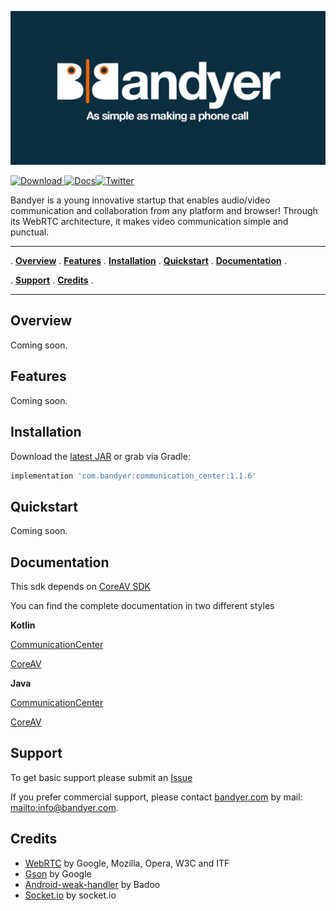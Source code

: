 <p align="center">
<img src="img/bandyer.jpg" alt="Bandyer" title="Bandyer" />
</p>

[ ![Download](https://api.bintray.com/packages/bandyer/Android-CommunicationCenter/Android-CommunicationCenter/images/download.svg) ](https://bintray.com/bandyer/Android-CommunicationCenter/Android-CommunicationCenter/_latestVersion)[![Docs](https://img.shields.io/badge/docs-current-brightgreen.svg)](https://bandyer.github.io/Bandyer-Android-CommunicationCenter/)[![Twitter](https://img.shields.io/twitter/url/http/shields.io.svg?style=social&logo=twitter)](https://twitter.com/intent/follow?screen_name=bandyersrl)


Bandyer is a young innovative startup that enables audio/video communication and collaboration from any platform and browser! Through its WebRTC architecture, it makes video communication simple and punctual. 


---

. **[Overview](#overview)** .
**[Features](#features)** .
**[Installation](#installation)** .
**[Quickstart](#quickstart)** .
**[Documentation](#documentation)** .

. **[Support](#support)** .
**[Credits](#credits)** .

---

## Overview

Coming soon.

## Features
Coming soon.

## Installation

Download the [latest JAR](https://bintray.com/bandyer/Android-CommunicationCenter/Android-CommunicationCenter) or grab via Gradle:

```groovy
implementation 'com.bandyer:communication_center:1.1.6'
```

## Quickstart

Coming soon.

## Documentation

This sdk depends on [CoreAV SDK](https://github.com/Bandyer/Android-CoreAV)

You can find the complete documentation in two different styles

**Kotlin**

[CommunicationCenter](https://bandyer.github.io/Bandyer-Android-CommunicationCenter/kDoc/)

[CoreAV](https://bandyer.github.io/Android-CoreAV/kDoc/)

**Java**

[CommunicationCenter](https://bandyer.github.io/Bandyer-Android-CommunicationCenter/jDoc/)

[CoreAV](https://bandyer.github.io/Android-CallCenter/jDoc/)



## Support
To get basic support please submit an [Issue](https://github.com/Bandyer/Bandyer-Android-CommunicationCenter/issues) 

If you prefer commercial support, please contact [bandyer.com](https://bandyer.com) by mail: <mailto:info@bandyer.com>.


## Credits
- [WebRTC](https://webrtc.org/) by Google, Mozilla, Opera, W3C and ITF
- [Gson](https://github.com/google/gson) by Google
- [Android-weak-handler](https://github.com/badoo/android-weak-handler) by Badoo
- [Socket.io](https://github.com/socketio/socket.io-client-java) by socket.io


